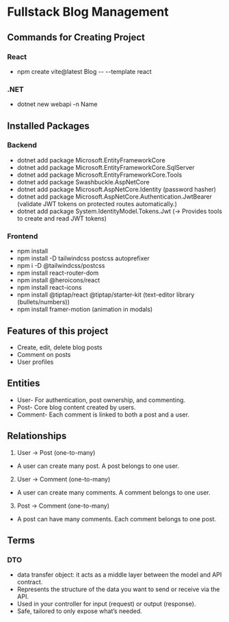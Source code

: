 # Fullstack Blog Management

## Commands for Creating Project

### React

- npm create vite@latest Blog -- --template react

### .NET

- dotnet new webapi -n Name

## Installed Packages

### Backend

- dotnet add package Microsoft.EntityFrameworkCore
- dotnet add package Microsoft.EntityFrameworkCore.SqlServer
- dotnet add package Microsoft.EntityFrameworkCore.Tools
- dotnet add package Swashbuckle.AspNetCore
- dotnet add package Microsoft.AspNetCore.Identity (password hasher)
- dotnet add package Microsoft.AspNetCore.Authentication.JwtBearer (validate JWT tokens on protected routes automatically.)
- dotnet add package System.IdentityModel.Tokens.Jwt (→ Provides tools to create and read JWT tokens)


### Frontend

- npm install
- npm install -D tailwindcss postcss autoprefixer
- npm i -D @tailwindcss/postcss
- npm install react-router-dom
- npm install @heroicons/react
- npm install react-icons
- npm install @tiptap/react @tiptap/starter-kit
  (text-editor library (bullets/numbers))
- npm install framer-motion (animation in modals)


## Features of this project

- Create, edit, delete blog posts
- Comment on posts
- User profiles

## Entities

- User- For authentication, post ownership, and commenting.
- Post- Core blog content created by users.
- Comment- Each comment is linked to both a post and a user.

## Relationships

1. User -> Post
   (one-to-many)

- A user can create many post. A post belongs to one user.

2. User -> Comment
   (one-to-many)

- A user can create many comments. A comment belongs to one user.

3. Post -> Comment
   (one-to-many)

- A post can have many comments. Each comment belongs to one post.

## Terms

### DTO

- data transfer object: it acts as a middle layer between the model and API contract.
- Represents the structure of the data you want to send or receive via the API.
- Used in your controller for input (request) or output (response).
- Safe, tailored to only expose what’s needed.
